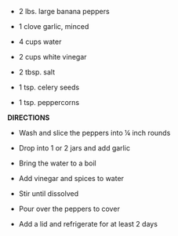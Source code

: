 -   2 lbs. large banana peppers

-   1 clove garlic, minced

-   4 cups water

-   2 cups white vinegar

-   2 tbsp. salt

-   1 tsp. celery seeds

-   1 tsp. peppercorns

**DIRECTIONS**

-   Wash and slice the peppers into ¼ inch rounds

-   Drop into 1 or 2 jars and add garlic

-   Bring the water to a boil

-   Add vinegar and spices to water

-   Stir until dissolved

-   Pour over the peppers to cover

-   Add a lid and refrigerate for at least 2 days
